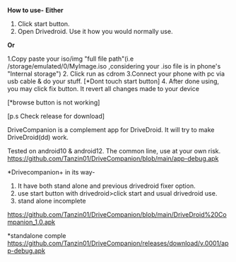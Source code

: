 **How to use-**
**Either**
1. Click start button.
2. Open Drivedroid. Use it how you would normally use.

**Or**

1.Copy paste your iso/img "full file path"(i.e /storage/emulated/0/MyImage.iso ,considering your .iso file is in phone's "Internal storage")
2. Click run as cdrom
3.Connect your phone with pc via usb cable & do your stuff.
[*Dont touch start button]
4. After done using, you may click fix button. It revert all changes made to your device

[*browse button is not working]



[p.s Check release for download]


DriveCompanion is a complement app for DriveDroid. It will try to make DriveDroid(dd) work.   

Tested on android10 & android12. The common line, use at your own risk.
https://github.com/Tanzin01/DriveCompanion/blob/main/app-debug.apk

*Drivecompanion+ in its way-
1. It have both stand alone and previous drivedroid fixer option.
2. use start button with drivedroid>click start and usual drivedroid use.
3. stand alone incomplete


https://github.com/Tanzin01/DriveCompanion/blob/main/DriveDroid%20Companion_1.0.apk

*standalone comple
https://github.com/Tanzin01/DriveCompanion/releases/download/v.0001/app-debug.apk
